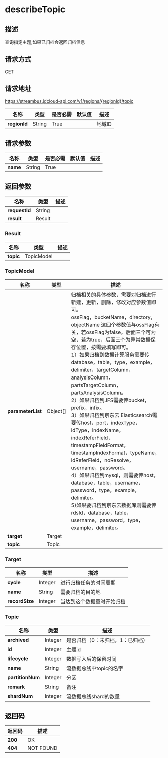 # describeTopic


## 描述
查询指定主题,如果已归档会返回归档信息

## 请求方式
GET

## 请求地址
https://streambus.jdcloud-api.com/v1/regions/{regionId}/topic

|名称|类型|是否必需|默认值|描述|
|---|---|---|---|---|
|**regionId**|String|True| |地域ID|

## 请求参数
|名称|类型|是否必需|默认值|描述|
|---|---|---|---|---|
|**name**|String|True| | |


## 返回参数
|名称|类型|描述|
|---|---|---|
|**requestId**|String| |
|**result**|Result| |

### Result
|名称|类型|描述|
|---|---|---|
|**topic**|TopicModel| |
### TopicModel
|名称|类型|描述|
|---|---|---|
|**parameterList**|Object[]|归档相关的具体参数，需要对归档进行新建，更新，删除，修改对应参数值即可。<br>ossFlag，bucketName，directory，objectName 这四个参数值与ossFlag有关，若ossFlag为false，后面三个可为空，若为true，后面三个为异常数据保存位置，按需要填写即可。<br> 1）如果归档到数据计算服务需要传database，table，type，example，delimiter，targetColumn，analysisColumn，partsTargetColumn，partsAnalysisColumn。<br>2）如果归档到JFS需要传bucket，prefix，infix。<br>3）如果归档到京东云 Elasticsearch需要传host，port，indexType，idType，indexName，indexReferField，timestampFieldFormat，timestampIndexFormat，typeName，idReferField，noResolve，username，password。<br> 4）如果归档到mysql，则需要传host，database，table，username，password，type，example，delimiter。 <br>5)如果要归档到京东云数据库则需要传rdsId，database，table，username，password，type，example，delimiter。|
|**target**|Target| |
|**topic**|Topic| |
### Target
|名称|类型|描述|
|---|---|---|
|**cycle**|Integer|进行归档任务的时间周期|
|**name**|String|需要归档的目的地|
|**recordSize**|Integer|当达到这个数据量时开始归档|
### Topic
|名称|类型|描述|
|---|---|---|
|**archived**|Integer|是否归档（0：未归档，1：已归档）|
|**id**|Integer|主题id|
|**lifecycle**|Integer|数据写入后的保留时间|
|**name**|String|流数据总线中topic的名字|
|**partitionNum**|Integer|分区|
|**remark**|String|备注|
|**shardNum**|Integer|流数据总线shard的数量|

## 返回码
|返回码|描述|
|---|---|
|**200**|OK|
|**404**|NOT FOUND|
